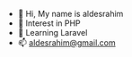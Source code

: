- 👋 Hi, My name is aldesrahim
- 👀 Interest in PHP
- 🌱 Learning Laravel
- 📫 aldesrahim@gmail.com

<!---
aldesrahim/aldesrahim is a ✨ special ✨ repository because its `README.md` (this file) appears on your GitHub profile.
You can click the Preview link to take a look at your changes.
--->
